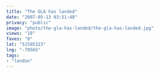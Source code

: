 ```yaml
---
title: "The GLA has landed"
date: "2007-05-13 03:51:48"
privacy: "public"
image: "photo/the-gla-has-landed/the-gla-has-landed.jpg"
views: "18"
faves: "0"
lat: "51505323"
lng: "-79565"
tags:
- "london"
---
```

<a href="http://www.phillprice.com/2007/05/13/the-gla-has-landed" rel="nofollow"></a>
